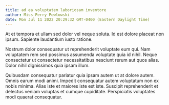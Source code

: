 ```yaml
---
title: ad ea voluptatem laboriosam inventore
author: Miss Perry Powlowski
date: Mon Jul 11 2022 20:29:32 GMT-0400 (Eastern Daylight Time)
---
```

At et tempora et ullam sed dolor vel neque soluta. Id est dolore placeat non ipsum. Sapiente laudantium iusto ratione.

 Nostrum dolor consequatur ut reprehenderit voluptate eum qui. Nam voluptatem rem sed possimus assumenda voluptate quia id nihil. Neque consectetur ut consectetur necessitatibus nesciunt rerum aut quos alias. Dolor nihil dignissimos quia ipsam illum.

 Quibusdam consequatur pariatur quia ipsam autem ut at dolore autem. Omnis earum modi animi. Impedit consequatur autem voluptatum non ex nobis minima. Alias iste et maiores iste est iste. Suscipit reprehenderit et delectus veniam voluptas et cumque cupiditate. Perspiciatis voluptates modi quaerat consequatur.